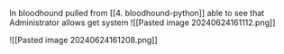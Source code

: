 In bloodhound pulled from [[4. bloodhound-python]] able to see that Administrator allows get system 
![[Pasted image 20240624161112.png]]

![[Pasted image 20240624161208.png]]